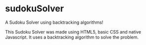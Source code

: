# sudokuSolver
A Sudoku Solver using backtracking algorithms!

This Sudoku Solver was made using HTML5, basic CSS and native Javascript. It uses a backtracking algorithm to solve the problem.
